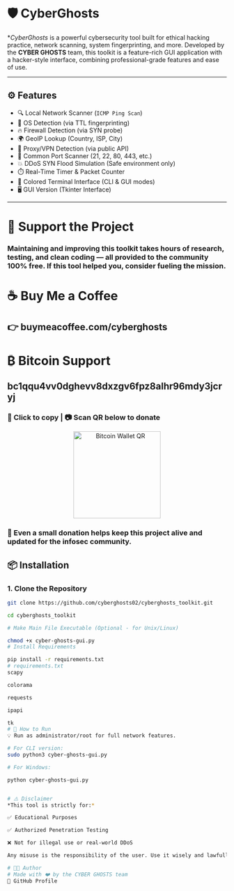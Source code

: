 # 🛡️ CyberGhosts 

**CyberGhosts* is a powerful cybersecurity tool built for ethical hacking practice, network scanning, system fingerprinting, and more. Developed by the **CYBER GHOSTS** team, this toolkit is a feature-rich GUI application with a hacker-style interface, combining professional-grade features and ease of use.

---

## ⚙️ Features

- 🔍 Local Network Scanner (`ICMP Ping Scan`)
- 🧠 OS Detection (via TTL fingerprinting)
- 🔥 Firewall Detection (via SYN probe)
- 🌍 GeoIP Lookup (Country, ISP, City)
- 🔐 Proxy/VPN Detection (via public API)
- 🎯 Common Port Scanner (21, 22, 80, 443, etc.)
- 💥 DDoS SYN Flood Simulation (Safe environment only)
- ⏱️ Real-Time Timer & Packet Counter
- 🎨 Colored Terminal Interface (CLI & GUI modes)
- 🖥️ GUI Version (Tkinter Interface)

---
# 💸 Support the Project
### Maintaining and improving this toolkit takes hours of research, testing, and clean coding — all provided to the community 100% free. If this tool helped you, consider fueling the mission.

# ☕ Buy Me a Coffee
## 👉 buymeacoffee.com/cyberghosts

# ₿ Bitcoin Support
## bc1qqu4vv0dghevv8dxzgv6fpz8alhr96mdy3jcryj
### 📎 Click to copy | 📷 Scan QR below to donate

<p align="center"> <img src="https://api.qrserver.com/v1/create-qr-code/?data=bc1qqu4vv0dghevv8dxzgv6fpz8alhr96mdy3jcryj&size=200x200" alt="Bitcoin Wallet QR" width="200" height="200"> </p>

### 💬 Even a small donation helps keep this project alive and updated for the infosec community.


## 📦 Installation

### 1. Clone the Repository

```bash
git clone https://github.com/cyberghosts02/cyberghosts_toolkit.git

cd cyberghosts_toolkit

# Make Main File Executable (Optional - for Unix/Linux)

chmod +x cyber-ghosts-gui.py
# Install Requirements

pip install -r requirements.txt
# requirements.txt
scapy

colorama

requests

ipapi

tk
# 🚀 How to Run
💡 Run as administrator/root for full network features.

# For CLI version:
sudo python3 cyber-ghosts-gui.py

# For Windows:

python cyber-ghosts-gui.py


# ⚠️ Disclaimer
*This tool is strictly for:*

✅ Educational Purposes

✅ Authorized Penetration Testing

❌ Not for illegal use or real-world DDoS

Any misuse is the responsibility of the user. Use it wisely and lawfully.

# 👨‍💻 Author
# Made with ❤️ by the CYBER GHOSTS team
🔗 GitHub Profile

